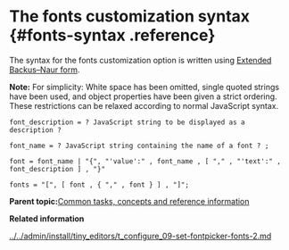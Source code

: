 # The fonts customization syntax {#fonts-syntax .reference}

The syntax for the fonts customization option is written using [Extended Backus–Naur form](https://en.wikipedia.org/wiki/Extended_Backus%E2%80%93Naur_form).

**Note:** For simplicity: White space has been omitted, single quoted strings have been used, and object properties have been given a strict ordering. These restrictions can be relaxed according to normal JavaScript syntax.

```
font_description = ? JavaScript string to be displayed as a description ?

font_name = ? JavaScript string containing the name of a font ? ;

font = font_name | "{", "'value':" , font_name , [ "," , "'text':" , font_description ] , "}"

fonts = "[", [ font , { "," , font } ] , "]";
```

**Parent topic:**[Common tasks, concepts and reference information](../../install/tiny_editors/r_appendix.md)

**Related information**  


[../../admin/install/tiny\_editors/t\_configure\_09-set-fontpicker-fonts-2.md](../../admin/install/tiny_editors/t_configure_09-set-fontpicker-fonts-2.md)

